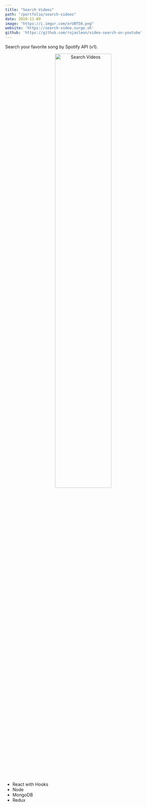 ```yaml
---
title: "Search Videos"
path: "/portfolio/search-videos"
date: 2019-11-09
image: "https://i.imgur.com/orU0T50.png"
website: 'https://search-video.surge.sh'
github: 'https://github.com/rojasleon/video-search-on-youtube'
---
```


Search your favorite song by Spotify API (v1).

<div align="center">
  <img src="https://i.imgur.com/orU0T50.png" width="60%" alt="Search Videos" />
</div>


- React with Hooks
- Node
- MongoDB
- Redux
